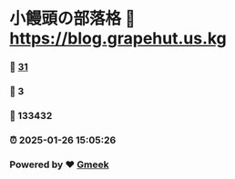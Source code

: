 # 小饅頭の部落格 :link: https://blog.grapehut.us.kg 
### :page_facing_up: [31](https://blog.grapehut.us.kg/tag.html) 
### :speech_balloon: 3 
### :hibiscus: 133432 
### :alarm_clock: 2025-01-26 15:05:26 
### Powered by :heart: [Gmeek](https://github.com/Meekdai/Gmeek)
